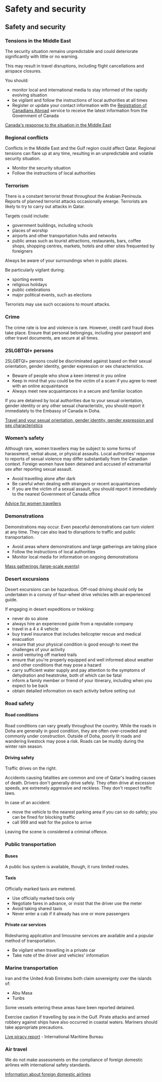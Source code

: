# Safety and security

## Safety and security

### Tensions in the Middle East

The security situation remains unpredictable and could deteriorate significantly with little or no warning.

This may result in travel disruptions, including flight cancellations and airspace closures.

You should:

* monitor local and international media to stay informed of the rapidly evolving situation
* be vigilant and follow the instructions of local authorities at all times
* Register or update your contact information with the [Registration of Canadians Abroad](https://travel.gc.ca/travelling/registration "https://travel.gc.ca/travelling/registration") service to receive the latest information from the Government of Canada

[Canada's response to the situation in the Middle East](https://www.international.gc.ca/world-monde/issues_development-enjeux_developpement/response_conflict-reponse_conflits/crisis-crises/middle-east-moyen-orient.aspx?lang=eng)

### Regional conflicts

Conflicts in the Middle East and the Gulf region could affect Qatar. Regional tensions can flare up at any time, resulting in an unpredictable and volatile security situation.

* Monitor the security situation
* Follow the instructions of local authorities

### Terrorism

There is a constant terrorist threat throughout the Arabian Peninsula. Reports of planned terrorist attacks occasionally emerge. Terrorists are likely to try to carry out attacks in Qatar.

Targets could include:

* government buildings, including schools
* places of worship
* airports and other transportation hubs and networks
* public areas such as tourist attractions, restaurants, bars, coffee shops, shopping centres, markets, hotels and other sites frequented by foreigners

Always be aware of your surroundings when in public places.

Be particularly vigilant during:

* sporting events
* religious holidays
* public celebrations
* major political events, such as elections

Terrorists may use such occasions to mount attacks.

### Crime

The crime rate is low and violence is rare. However, credit card fraud does take place. Ensure that personal belongings, including your passport and other travel documents, are secure at all times.

### 2SLGBTQI+ persons

2SLGBTQI+ persons could be discriminated against based on their sexual orientation, gender identity, gender expression or sex characteristics.

* Beware of people who show a keen interest in you online
* Keep in mind that you could be the victim of a scam if you agree to meet with an online acquaintance
* Always meet new acquaintances in a secure and familiar location

If you are detained by local authorities due to your sexual orientation, gender identity or any other sexual characteristic, you should report it immediately to the Embassy of Canada in Doha.

[Travel and your sexual orientation, gender identity, gender expression and sex characteristics](https://travel.gc.ca/travelling/health-safety/lgbt-travel)

### Women’s safety

Although rare, women travellers may be subject to some forms of harassment, verbal abuse, or physical assaults. Local authorities’ response to reports of sexual violence may differ substantially from the Canadian context. Foreign women have been detained and accused of extramarital sex after reporting sexual assault.

* Avoid travelling alone after dark
* Be careful when dealing with strangers or recent acquaintances
* If you are the victim of a sexual assault, you should report it immediately to the nearest Government of Canada office

[Advice for women travellers](https://travel.gc.ca/travelling/health-safety/advice-for-women-travellers "Advice for women travellers")

### Demonstrations

Demonstrations may occur. Even peaceful demonstrations can turn violent at any time. They can also lead to disruptions to traffic and public transportation.

* Avoid areas where demonstrations and large gatherings are taking place
* Follow the instructions of local authorities
* Monitor local media for information on ongoing demonstrations

[Mass gatherings (large-scale events)](https://travel.gc.ca/travelling/health-safety/mass-gatherings)

### Desert excursions

Desert excursions can be hazardous. Off-road driving should only be undertaken in a convoy of four-wheel drive vehicles with an experienced guide.

If engaging in desert expeditions or trekking:

* never do so alone
* always hire an experienced guide from a reputable company
* travel in a 4 x 4 vehicle
* buy travel insurance that includes helicopter rescue and medical evacuation
* ensure that your physical condition is good enough to meet the challenges of your activity
* avoid venturing off marked trails
* ensure that you're properly equipped and well informed about weather and other conditions that may pose a hazard
* carry sufficient water supply and pay attention to the symptoms of dehydration and heatstroke, both of which can be fatal
* inform a family member or friend of your itinerary, including when you expect to be back
* obtain detailed information on each activity before setting out

### Road safety

#### Road conditions

Road conditions can vary greatly throughout the country. While the roads in Doha are generally in good condition, they are often over-crowded and commonly under construction. Outside of Doha, poorly lit roads and wandering livestock may pose a risk. Roads can be muddy during the winter rain season.

#### Driving safety

Traffic drives on the right.

Accidents causing fatalities are common and one of Qatar's leading causes of death. Drivers don't generally drive safely. They often drive at excessive speeds, are extremely aggressive and reckless. They don't respect traffic laws.

In case of an accident:

* move the vehicle to the nearest parking area if you can so do safely; you can be fined for blocking traffic
* call 999 and wait for the police to arrive

Leaving the scene is considered a criminal offence.

### Public transportation

#### Buses

A public bus system is available, though, it runs limited routes.

#### Taxis

Officially marked taxis are metered.

* Use officially marked taxis only
* Negotiate fares in advance, or insist that the driver use the meter
* Avoid taking shared taxis
* Never enter a cab if it already has one or more passengers

#### Private car services

Ridesharing application and limousine services are available and a popular method of transportation.

* Be vigilant when travelling in a private car
* Take note of the driver and vehicles' information

### Marine transportation

Iran and the United Arab Emirates both claim sovereignty over the islands of:

* Abu Masa
* Tunbs

Some vessels entering these areas have been reported detained.

Exercise caution if travelling by sea in the Gulf. Pirate attacks and armed robbery against ships have also occurred in coastal waters. Mariners should take appropriate precautions.

[Live piracy report](https://icc-ccs.org/index.php/piracy-reporting-centre) - International Maritime Bureau

### Air travel

We do not make assessments on the compliance of foreign domestic airlines with international safety standards.

[Information about foreign domestic airlines](https://travel.gc.ca/air/in-flight-safety#other)